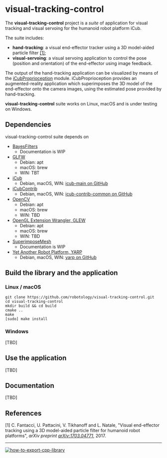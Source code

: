 visual-tracking-control
===

The **visual-tracking-control** project is a _suite_ of application for visual tracking and visual servoing for the humanoid robot platform iCub.

The suite includes:
 - **hand-tracking**: a visual end-effector tracker using a 3D model-aided particle filter [[1]](https://arxiv.org/abs/1703.04771);
 - **visual-servoing**: a visual servoing application to control the pose (position and orientation) of the end-effector using image feedback.

The output of the hand-tracking application can be visualized by means of the [iCubProprioception](https://github.com/claudiofantacci/iCubProprioception) module. iCubProprioception provides an augmented-reality application which superimposes the 3D model of the end-effector onto the camera images, using the estimated pose provided by hand-tracking.

**visual-tracking-control** suite works on Linux, macOS and is under testing on Windows.

## Dependencies
visual-tracking-control suite depends on
 - [BayesFilters](https://github.com/robotology/bayes-filters-lib)
     - Documentation is WIP
 - [GLFW](http://www.glfw.org)
     - Debian: apt
     - macOS: brew
     - WIN: TBT
 - [iCub](https://wiki.icub.org/wiki/Main_Page)
     - Debian, macOS, WIN: [icub-main on GitHub](https://github.com/robotology/icub-main)
 - [iCubContrib](http://wiki.icub.org/iCub/contrib/dox/html/index.html)
     - Debian, macOS, WIN: [icub-contrib-common on GitHub](https://github.com/robotology/icub-contrib-common)
 - [OpenCV](http://opencv.org)
     - Debian: apt
     - macOS: brew
     - WIN: TBD
 - [OpenGL Extension Wrangler, GLEW](http://glew.sourceforge.net)
     - Debian: apt
     - macOS: brew
     - WIN: TBD
 - [SuperimposeMesh](https://github.com/robotology/superimpose-mesh-lib)
     - Documentation is WIP
 - [Yet Another Robot Platform, YARP](http://www.yarp.it)
     - Debian, macOS, WIN: [yarp on GitHub](https://github.com/robotology/yarp)

## Build the library and the application
### Linux / macOS
```shell
git clone https://github.com/robotology/visual-tracking-control.git
cd visual-tracking-control
mkdir build && cd build
cmake ..
make
[sudo] make install
```
### Windows
[TBD]

## Use the application
[TBD]

## Documentation
[TBD]


## References

 [1] C. Fantacci, U. Pattacini, V. Tikhanoff and L. Natale, "Visual end-effector tracking using a 3D model-aided particle filter for humanoid robot platforms", _arXiv preprint [arXiv:1703.04771](https://arxiv.org/abs/1703.04771)_, 2017.

---
[![how-to-export-cpp-library](https://img.shields.io/badge/-Project%20Template-brightgreen.svg?style=flat&logo=data%3Aimage%2Fpng%3Bbase64%2CiVBORw0KGgoAAAANSUhEUgAAAEAAAAA9CAYAAAAd1W%2FBAAAABmJLR0QA%2FwD%2FAP%2BgvaeTAAAACXBIWXMAAAsTAAALEwEAmpwYAAAAB3RJTUUH4QEFECsmoylg4QAABRdJREFUaN7tmmuIVVUUx%2F%2F7OmpaaGP6oedkGJWNIWoFVqRZGkIPSrAQgqhEqSYxszeFUB%2FCAqcXUaSRZmZP6IFm42QEUWAjqT1EQ0dLHTMfaWajv76sM%2BxO59znuY%2Bcs2CYmXv33mud31577bX3WU5lEEDOueDvfpLGSBolaaiksyUNknRyqNs%2BSR2SfrKf1ZJaJG11zv1rzJoX4ETgYWAtpcuvwCvABQHcJMUlPevAi5KmxTTbKalN0hZJ2yRlvO%2BOlzTYvOScmP5fSrreOber1mZcQF9gU2j2dgDNwLgixmwE7ge%2BC415FDi%2FFt1%2BuWfkRuBqH1CJYw8B3vfG7wR61NLDn%2BoZt6IcHma%2F7%2FX0zEo6HpRi4KWeYWOTNswfz9OzoKpr3ov2s4HNnmHtwMAy6Vvk6VkPjKkWgInA5zm2r0eBulJn3P6%2FEdgZo2c%2F8BDQu9wP3Qg8DRyIMGJPFhCfAjOAUcAgwOXQ08%2BC3hSb8SMF5AyfANcG4Iteip7L9QMejNjeAlkEjLZ1n490Ah023g%2FAZ0AL8DWwAdgO%2FBnT9y%2Fgdm8CllggbI9ouxeYD4wsNtBcBXwcY8hGYGqo7xjKJyuAyZ6uQ%2Fb5fO%2BzEcCbMf23ANNzeZ6AYcA8oxeWbcDcIAGJWKOlANgCfGNesBR4Cpjqz15ocgIAr0Z4bE%2FgDhsvSt71kzJAAm7O4uJvABfnSmhKBNBY4PL8D4CYdqcBc4CDETp%2Fs3g2SDFGNRVoVCkARhQYlwJ5vgD7JgDLInTvzsT0mQd8BFyTTzrrnGstd84hqR5Y5321LJtNHrABks6V1FfSkVCzeuUxQweAl4Ah2WAAd5XDA4AzgOdCfVbmAe4G22GI2SXATnGFyBrg1rikw05vhcpwIGMBrI%2Bt3UnAMxYgw7Lc7I7Sf7oF0ajcYZ%2BdTBuA24oF4O%2FnS4ErI4w4E3irgLF22f5%2FMEe7r4AJ3vG7y8WBO4Fvs0T%2B8SEb7y4VgC%2B%2FW0QdGFLSC5hmsaRYWWNp7ikRoK%2FL4uLrbZZ7xnhqFwBHske3lZKelfSBc%2B5o6G6wQdJIuxMcIKnBu5FykrZL2iVpq6TVzrm2CMMHS5ouaYak8MPtlfS6pGbn3Ibw3WQYgKTm8LaSpOwHFgCXJHAC7A80AW0xupb4SzGf%2BUx6CeSzxmcBmQLT8Yl2VoiSDZbx9SgSbkUB%2BPKeHZwyMSn1YOBJ4HBM9tYMnFfqNVs1AQTSYQ8zDOgN3AOsi2n7jn%2FxkUTIqgUAuWSTbW3lyi67ANSpdmS3pIWSXnbOra2U0loB8IikJ4JXYJWUTI0AaA%2F260q%2F%2F8uom0sKIAWQAkgBpABSACmAFEAKIAWQAkgBpABSACmAFEB3kc5uBSD0wuUySVN8AB3dgEF%2FK7PdLWmVpOCV3dGMpCGSZkr6%2FliabeA44CagVdIeSXMl1XtNV0kaH%2B58VkQ1RiXklgQBjAYWW11hVLXbfVY2k3OgKfZ%2BvuYB2Bvk2THltIetYOOiYl2pAXgM%2BLkWAHh21dkktcaM2WolgD3DgbCUCDoceK3KAC7MUkO8A5gJ1Fci2DQBP1YCAHCSFWD9EtH3b3Pxy6sVdYdaZVZHEgA8Fw%2Fi0BcxfVqAyUCvklw84STjCuDDEgEMBxbGtPsDeAA4odb34D5WZt%2BeJ4AmK6PZHPHdQeBtYOz%2FNTEZCbwQU%2FaSq0x%2BEtCnqi6eMIxJWUrZAxd%2FPHjoY%2FZQYrnFHIvqh2zNj6uGTf8ARTOPo64fR94AAAAASUVORK5CYII%3D)](https://github.com/robotology/how-to-export-cpp-library)
